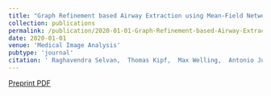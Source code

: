 ```yaml
---
title: "Graph Refinement based Airway Extraction using Mean-Field Networks and Graph Neural Networks"
collection: publications
permalink: /publication/2020-01-01-Graph-Refinement-based-Airway-Extraction-using-Mean-Field-Networks-and-Graph-Neural-Networks
date: 2020-01-01
venue: 'Medical Image Analysis'
pubtype: 'journal'
citation: ' Raghavendra Selvan,  Thomas Kipf,  Max Welling,  Antonio Juarez,  Jesper Pedersen,  Jens Petersen,  Marleen Bruijne, &quot;Graph Refinement based Airway Extraction using Mean-Field Networks and Graph Neural Networks.&quot; Medical Image Analysis, 2020.'
---
```

[Preprint PDF](https://arxiv.org/pdf/1811.08674.pdf)

